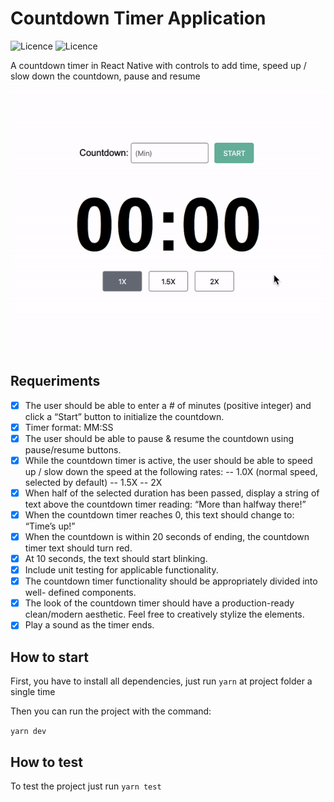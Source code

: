 # Countdown Timer Application

![Licence](https://img.shields.io/badge/Licence-MIT-blue) ![Licence](https://img.shields.io/badge/Author-Eduardo%20Santos-blue)

A countdown timer in React Native with controls to add time, speed up / slow down the countdown, pause and resume

![Countdown Timer Application](preview.gif)

## Requeriments

- [x] The user should be able to enter a # of minutes (positive integer) and click a “Start” button to initialize the countdown.
- [x] Timer format: MM:SS
- [x] The user should be able to pause & resume the countdown using pause/resume
      buttons.
- [x] While the countdown timer is active, the user should be able to speed up / slow
      down the speed at the following rates: -- 1.0X (normal speed, selected by
      default) -- 1.5X -- 2X
- [x] When half of the selected duration has been passed, display a string of text
      above the countdown timer reading: “More than halfway there!”
- [x] When the countdown timer reaches 0, this text should change to: “Time’s up!”
- [x] When the countdown is within 20 seconds of ending, the countdown timer text
      should turn red.
- [x] At 10 seconds, the text should start blinking.
- [x] Include unit testing for applicable functionality.
- [x] The countdown timer functionality should be appropriately divided into well-
      defined components.
- [x] The look of the countdown timer should have a production-ready clean/modern
      aesthetic. Feel free to creatively stylize the elements.
- [x] Play a sound as the timer ends.

## How to start

First, you have to install all dependencies, just run `yarn` at project folder a single time

Then you can run the project with the command:

`yarn dev`

## How to test

To test the project just run `yarn test`
